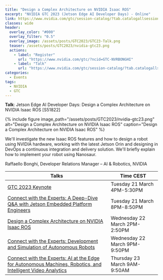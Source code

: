 ```yaml
---
title: "Design a Complex Architecture on NVIDIA Isaac ROS"
excerpt: "NVIDIA GTC 2023 (Jetson Edge AI Developer Days) - Online"
link: https://www.nvidia.com/gtc/session-catalog/?tab.catalogallsessionstab=16566177511100015Kus&search=Isaac%20ROS#/session/1666649161630001tpHz
classes: wide
header:
  overlay_color: "#000"
  overlay_filter: "0.5"
  overlay_image: /assets/posts/GTC2023/GTC23-Talk.png
  teaser: /assets/posts/GTC2023/nvidia-gtc23.png
  actions:
    - label: "Register"
      url: "https://www.nvidia.com/gtc/?ncid=GTC-NVRBONGHI"
    - label: "Talk"
      url: "https://www.nvidia.com/gtc/session-catalog/?tab.catalogallsessionstab=16566177511100015Kus&search=Isaac%20ROS#/session/1666649161630001tpHz"
categories:
  - Events
tags:
  - NVIDIA
  - GTC
---
```


**Talk**: Jetson Edge AI Developer Days: Design a Complex Architecture on NVIDIA Isaac ROS [S51822]

{% include figure image_path="/assets/posts/GTC2023/nvidia-gtc23.png" alt="Design a Complex Architecture on NVIDIA Isaac ROS" caption="Design a Complex Architecture on NVIDIA Isaac ROS" %}

We'll investigate the new Isaac ROS features and how to design a robot using NVIDIA hardware, working with the latest Jetson Orin and designing in DevOps a continuous integration and delivery solution. We'll briefly explain how to implement your robot using Nanosaur.

Raffaello Bonghi, Developer Relations Manager – AI & Robotics, NVIDIA

| Talks                                                                             | Time CEST                      |
|-----------------------------------------------------------------------------------|--------------------------------|
| [GTC 2023 Keynote](https://www.nvidia.com/gtc/session-catalog/?tab.catalogallsessionstab=16566177511100015Kus&search=Isaac%20ROS#/session/1673303350236001hW73)                                                                  | Tuesday 21 March 4PM-5:30PM    |
| [Connect with the Experts: A Deep-Dive Q&A with Jetson Embedded Platform Engineers](https://www.nvidia.com/gtc/session-catalog/?tab.catalogallsessionstab=16566177511100015Kus&search=Connect%20with%20experts#/session/1670472065129001rf2z) | Tuesday 21 March 8PM-8:50PM    |
| [Design a Complex Architecture on NVIDIA Isaac ROS](https://www.nvidia.com/gtc/session-catalog/?tab.catalogallsessionstab=16566177511100015Kus&search=Isaac%20ROS#/session/1666649161630001tpHz)                                 | Wednesday 22 March 2PM-2:50PM  |
| [Connect with the Experts: Development and Simulation of Autonomous Robots](https://www.nvidia.com/gtc/session-catalog/?tab.catalogallsessionstab=16566177511100015Kus&search=Connect%20with%20experts#/session/1667341437454001iaqz)         | Wednesday 22 March 9PM-9:50PM  |
| [Connect with the Experts: AI at the Edge for Autonomous Machines, Robotics, and Intelligent Video Analytics](https://www.nvidia.com/gtc/session-catalog/?search=Connect%20with%20experts&tab.catalogallsessionstab=16566177511100015Kus&search=Connect+with+experts#/session/1670256629474001ByDm) | Thursday 23 March 9AM-9:50AM |
